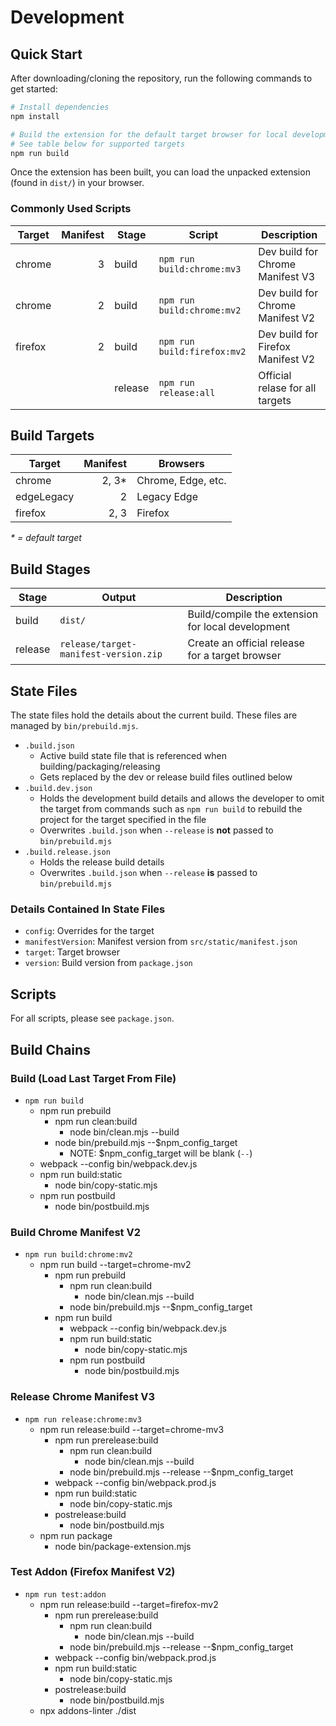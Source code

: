 # Development
## Quick Start
After downloading/cloning the repository, run the following commands to get started:

```sh
# Install dependencies
npm install

# Build the extension for the default target browser for local development
# See table below for supported targets
npm run build
```

Once the extension has been built, you can load the unpacked extension (found in `dist/`) in your browser.

### Commonly Used Scripts
| Target  | Manifest | Stage   | Script                      | Description                       |
|---------|---------:|---------|-----------------------------|-----------------------------------|
| chrome  |        3 | build   | `npm run build:chrome:mv3`  | Dev build for Chrome Manifest V3  |
| chrome  |        2 | build   | `npm run build:chrome:mv2`  | Dev build for Chrome Manifest V2  |
| firefox |        2 | build   | `npm run build:firefox:mv2` | Dev build for Firefox Manifest V2 |
|         |          | release | `npm run release:all`       | Official relase for all targets   |

## Build Targets
| Target     | Manifest | Browsers           |
|------------|---------:|--------------------|
| chrome     |    2, 3* | Chrome, Edge, etc. |
| edgeLegacy |        2 | Legacy Edge        |
| firefox    |     2, 3 | Firefox            |

_* = default target_

## Build Stages
| Stage   | Output                                | Description                                       |
|---------|---------------------------------------|---------------------------------------------------|
| build   | `dist/`                               | Build/compile the extension for local development |
| release | `release/target-manifest-version.zip` | Create an official release for a target browser   |

## State Files
The state files hold the details about the current build. These files are managed by `bin/prebuild.mjs`.
- `.build.json`
  - Active build state file that is referenced when building/packaging/releasing
  - Gets replaced by the dev or release build files outlined below
- `.build.dev.json`
  - Holds the development build details and allows the developer to omit the target from commands such as `npm run build` to rebuild the project for the target specified in the file
  - Overwrites `.build.json` when `--release` is **not** passed to `bin/prebuild.mjs`
- `.build.release.json`
  - Holds the release build details
  - Overwrites `.build.json` when `--release` **is** passed to `bin/prebuild.mjs`

### Details Contained In State Files
- `config`: Overrides for the target
- `manifestVersion`: Manifest version from `src/static/manifest.json`
- `target`: Target browser
- `version`: Build version from `package.json`

## Scripts
For all scripts, please see `package.json`.

## Build Chains
### Build (Load Last Target From File)
- `npm run build`
  - npm run prebuild
    - npm run clean:build
      - node bin/clean.mjs --build
    - node bin/prebuild.mjs --$npm_config_target
      - NOTE: $npm_config_target will be blank (`--`)
  - webpack --config bin/webpack.dev.js
  - npm run build:static
    - node bin/copy-static.mjs
  - npm run postbuild
    - node bin/postbuild.mjs

### Build Chrome Manifest V2
- `npm run build:chrome:mv2`
  - npm run build --target=chrome-mv2
    - npm run prebuild
      - npm run clean:build
        - node bin/clean.mjs --build
      - node bin/prebuild.mjs --$npm_config_target
    - npm run build
      - webpack --config bin/webpack.dev.js
      - npm run build:static
        - node bin/copy-static.mjs
      - npm run postbuild
        - node bin/postbuild.mjs

### Release Chrome Manifest V3
- `npm run release:chrome:mv3`
  - npm run release:build --target=chrome-mv3
    - npm run prerelease:build
      - npm run clean:build
        - node bin/clean.mjs --build
      - node bin/prebuild.mjs --release --$npm_config_target
    - webpack --config bin/webpack.prod.js
    - npm run build:static
      - node bin/copy-static.mjs
    - postrelease:build
      - node bin/postbuild.mjs
  - npm run package
    - node bin/package-extension.mjs

### Test Addon (Firefox Manifest V2)
- `npm run test:addon`
  - npm run release:build --target=firefox-mv2
    - npm run prerelease:build
      - npm run clean:build
        - node bin/clean.mjs --build
      - node bin/prebuild.mjs --release --$npm_config_target
    - webpack --config bin/webpack.prod.js
    - npm run build:static
      - node bin/copy-static.mjs
    - postrelease:build
      - node bin/postbuild.mjs
  - npx addons-linter ./dist
